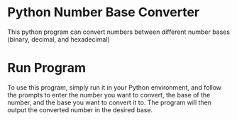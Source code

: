 # Python Number Base Converter

This python program can convert numbers between different number bases (binary, decimal, and hexadecimal)

# Run Program

To use this program, simply run it in your Python environment, and follow the prompts to enter the number you want to convert, the base of the number, and the base you want to convert it to. The program will then output the converted number in the desired base.
